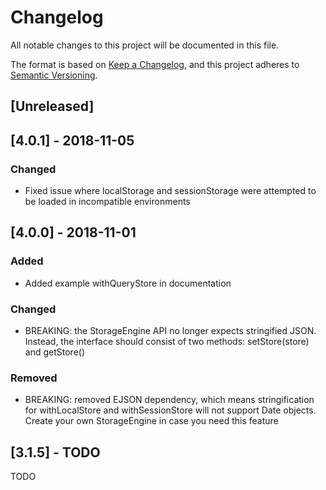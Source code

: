 # Changelog

All notable changes to this project will be documented in this file.

The format is based on [Keep a Changelog](https://keepachangelog.com/en/1.0.0/),
and this project adheres to [Semantic Versioning](https://semver.org/spec/v2.0.0.html).

## [Unreleased]

## [4.0.1] - 2018-11-05
### Changed
- Fixed issue where localStorage and sessionStorage were attempted to be loaded in incompatible environments

## [4.0.0] - 2018-11-01
### Added
- Added example withQueryStore in documentation
### Changed
- BREAKING: the StorageEngine API no longer expects stringified JSON. Instead, the interface should consist of two methods: setStore(store) and getStore()
### Removed
- BREAKING: removed EJSON dependency, which means stringification for withLocalStore and withSessionStore will not support Date objects. Create your own StorageEngine in case you need this feature

## [3.1.5] - TODO

TODO
